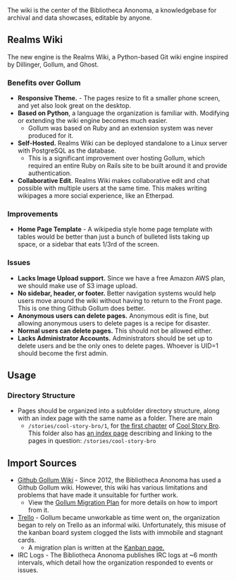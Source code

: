 The wiki is the center of the Bibliotheca Anonoma, a knowledgebase for archival and data showcases, editable by anyone. 

## Realms Wiki

The new engine is the Realms Wiki, a Python-based Git wiki engine inspired by Dillinger, Gollum, and Ghost.

### Benefits over Gollum

* **Responsive Theme.** - The pages resize to fit a smaller phone screen, and yet also look great on the desktop.
* **Based on Python**, a language the organization is familiar with. Modifying or extending the wiki engine becomes much easier.
  * Gollum was based on Ruby and an extension system was never produced for it.
* **Self-Hosted.** Realms Wiki can be deployed standalone to a Linux server with PostgreSQL as the database.
  * This is a significant improvement over hosting Gollum, which required an entire Ruby on Rails site to be built around it and provide authentication.
* **Collaborative Edit.** Realms Wiki makes collaborative edit and chat possible with multiple users at the same time. This makes writing wikipages a more social experience, like an Etherpad.

### Improvements

* **Home Page Template** - A wikipedia style home page template with tables would be better than just a bunch of bulleted lists taking up space, or a sidebar that eats 1/3rd of the screen.

### Issues

* **Lacks Image Upload support.** Since we have a free Amazon AWS plan, we should make use of S3 image upload.
* **No sidebar, header, or footer.** Better navigation systems would help users move around the wiki without having to return to the Front page. This is one thing Github Gollum does better.
* **Anonymous users can delete pages.** Anonymous edit is fine, but allowing anonymous users to delete pages is a recipe for disaster.
* **Normal users can delete pages.** This should not be allowed either.
* **Lacks Administrator Accounts.** Administrators should be set up to delete users and be the only ones to delete pages. Whoever is UID=1 should become the first admin.

## Usage

### Directory Structure

* Pages should be organized into a subfolder directory structure, along with an index page with the same name as a folder. There are main 
  *  `/stories/cool-story-bro/1`, for [the first chapter](/stories/cool-story-bro/1) of [Cool Story Bro](/stories/cool-story-bro). This folder also has [an index page](/stories/cool-story-bro) describing and linking to the pages in question: `/stories/cool-story-bro`

## Import Sources

* [Github Gollum Wiki](http://github.com/bibanon/bibanon/wiki) - Since 2012, the Bibliotheca Anonoma has used a Github Gollum wiki. However, this wiki has various limitations and problems that have made it unsuitable for further work.
  * View the [Gollum Migration Plan](/wiki/gollum) for more details on how to import from it.
* [Trello](http://trello.com/bibanon) - Gollum became unworkable as time went on, the organization began to rely on Trello as an informal wiki. Unfortunately, this misuse of the kanban board system clogged the lists with immobile and stagnant cards.
  * A migration plan is written at the [Kanban page.](/services/kanban)
* IRC Logs - The Bibliotheca Anonoma publishes IRC logs at ~6 month intervals, which detail how the organization responded to events or issues.